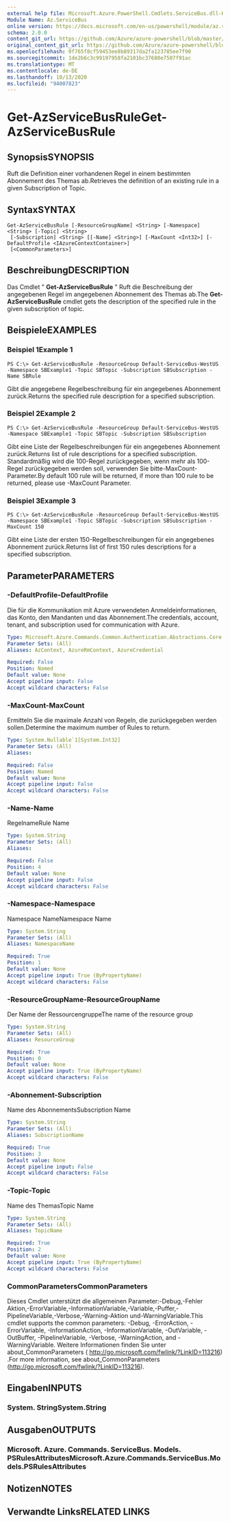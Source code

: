 ```yaml
---
external help file: Microsoft.Azure.PowerShell.Cmdlets.ServiceBus.dll-Help.xml
Module Name: Az.ServiceBus
online version: https://docs.microsoft.com/en-us/powershell/module/az.servicebus/get-azservicebusrule
schema: 2.0.0
content_git_url: https://github.com/Azure/azure-powershell/blob/master/src/ServiceBus/ServiceBus/help/Get-AzServiceBusRule.md
original_content_git_url: https://github.com/Azure/azure-powershell/blob/master/src/ServiceBus/ServiceBus/help/Get-AzServiceBusRule.md
ms.openlocfilehash: 0f765f8cf59453ee8b89317da2fa123785ee7f90
ms.sourcegitcommit: 1de2b6c3c99197958fa2101bc37680e7507f91ac
ms.translationtype: MT
ms.contentlocale: de-DE
ms.lasthandoff: 10/13/2020
ms.locfileid: "94007823"
---
```

# <span data-ttu-id="bac2d-101">Get-AzServiceBusRule</span><span class="sxs-lookup"><span data-stu-id="bac2d-101">Get-AzServiceBusRule</span></span>

## <span data-ttu-id="bac2d-102">Synopsis</span><span class="sxs-lookup"><span data-stu-id="bac2d-102">SYNOPSIS</span></span>
<span data-ttu-id="bac2d-103">Ruft die Definition einer vorhandenen Regel in einem bestimmten Abonnement des Themas ab.</span><span class="sxs-lookup"><span data-stu-id="bac2d-103">Retrieves the definition of an existing rule in a given Subscription of Topic.</span></span> 

## <span data-ttu-id="bac2d-104">Syntax</span><span class="sxs-lookup"><span data-stu-id="bac2d-104">SYNTAX</span></span>

```
Get-AzServiceBusRule [-ResourceGroupName] <String> [-Namespace] <String> [-Topic] <String>
 [-Subscription] <String> [[-Name] <String>] [-MaxCount <Int32>] [-DefaultProfile <IAzureContextContainer>]
 [<CommonParameters>]
```

## <span data-ttu-id="bac2d-105">Beschreibung</span><span class="sxs-lookup"><span data-stu-id="bac2d-105">DESCRIPTION</span></span>
<span data-ttu-id="bac2d-106">Das Cmdlet " **Get-AzServiceBusRule** " Ruft die Beschreibung der angegebenen Regel im angegebenen Abonnement des Themas ab.</span><span class="sxs-lookup"><span data-stu-id="bac2d-106">The **Get-AzServiceBusRule** cmdlet gets the description of the specified rule in the given subscription of topic.</span></span>

## <span data-ttu-id="bac2d-107">Beispiele</span><span class="sxs-lookup"><span data-stu-id="bac2d-107">EXAMPLES</span></span>

### <span data-ttu-id="bac2d-108">Beispiel 1</span><span class="sxs-lookup"><span data-stu-id="bac2d-108">Example 1</span></span>
```
PS C:\> Get-AzServiceBusRule -ResourceGroup Default-ServiceBus-WestUS -Namespace SBExample1 -Topic SBTopic -Subscription SBSubscription -Name SBRule
```

<span data-ttu-id="bac2d-109">Gibt die angegebene Regelbeschreibung für ein angegebenes Abonnement zurück.</span><span class="sxs-lookup"><span data-stu-id="bac2d-109">Returns the specified rule description for a specified subscription.</span></span>

### <span data-ttu-id="bac2d-110">Beispiel 2</span><span class="sxs-lookup"><span data-stu-id="bac2d-110">Example 2</span></span>
```
PS C:\> Get-AzServiceBusRule -ResourceGroup Default-ServiceBus-WestUS -Namespace SBExample1 -Topic SBTopic -Subscription SBSubscription
```

<span data-ttu-id="bac2d-111">Gibt eine Liste der Regelbeschreibungen für ein angegebenes Abonnement zurück.</span><span class="sxs-lookup"><span data-stu-id="bac2d-111">Returns list of rule descriptions for a specified subscription.</span></span>  <span data-ttu-id="bac2d-112">Standardmäßig wird die 100-Regel zurückgegeben, wenn mehr als 100-Regel zurückgegeben werden soll, verwenden Sie bitte-MaxCount-Parameter.</span><span class="sxs-lookup"><span data-stu-id="bac2d-112">By default 100 rule will be returned, if more than 100 rule to be returned, please use -MaxCount Parameter.</span></span>

### <span data-ttu-id="bac2d-113">Beispiel 3</span><span class="sxs-lookup"><span data-stu-id="bac2d-113">Example 3</span></span>
```
PS C:\> Get-AzServiceBusRule -ResourceGroup Default-ServiceBus-WestUS -Namespace SBExample1 -Topic SBTopic -Subscription SBSubscription -MaxCount 150
```

<span data-ttu-id="bac2d-114">Gibt eine Liste der ersten 150-Regelbeschreibungen für ein angegebenes Abonnement zurück.</span><span class="sxs-lookup"><span data-stu-id="bac2d-114">Returns list of first 150 rules descriptions for a specified subscription.</span></span>

## <span data-ttu-id="bac2d-115">Parameter</span><span class="sxs-lookup"><span data-stu-id="bac2d-115">PARAMETERS</span></span>

### <span data-ttu-id="bac2d-116">-DefaultProfile</span><span class="sxs-lookup"><span data-stu-id="bac2d-116">-DefaultProfile</span></span>
<span data-ttu-id="bac2d-117">Die für die Kommunikation mit Azure verwendeten Anmeldeinformationen, das Konto, den Mandanten und das Abonnement.</span><span class="sxs-lookup"><span data-stu-id="bac2d-117">The credentials, account, tenant, and subscription used for communication with Azure.</span></span>

```yaml
Type: Microsoft.Azure.Commands.Common.Authentication.Abstractions.Core.IAzureContextContainer
Parameter Sets: (All)
Aliases: AzContext, AzureRmContext, AzureCredential

Required: False
Position: Named
Default value: None
Accept pipeline input: False
Accept wildcard characters: False
```

### <span data-ttu-id="bac2d-118">-MaxCount</span><span class="sxs-lookup"><span data-stu-id="bac2d-118">-MaxCount</span></span>
<span data-ttu-id="bac2d-119">Ermitteln Sie die maximale Anzahl von Regeln, die zurückgegeben werden sollen.</span><span class="sxs-lookup"><span data-stu-id="bac2d-119">Determine the maximum number of Rules to return.</span></span>

```yaml
Type: System.Nullable`1[System.Int32]
Parameter Sets: (All)
Aliases:

Required: False
Position: Named
Default value: None
Accept pipeline input: False
Accept wildcard characters: False
```

### <span data-ttu-id="bac2d-120">-Name</span><span class="sxs-lookup"><span data-stu-id="bac2d-120">-Name</span></span>
<span data-ttu-id="bac2d-121">Regelname</span><span class="sxs-lookup"><span data-stu-id="bac2d-121">Rule Name</span></span>

```yaml
Type: System.String
Parameter Sets: (All)
Aliases:

Required: False
Position: 4
Default value: None
Accept pipeline input: False
Accept wildcard characters: False
```

### <span data-ttu-id="bac2d-122">-Namespace</span><span class="sxs-lookup"><span data-stu-id="bac2d-122">-Namespace</span></span>
<span data-ttu-id="bac2d-123">Namespace Name</span><span class="sxs-lookup"><span data-stu-id="bac2d-123">Namespace Name</span></span>

```yaml
Type: System.String
Parameter Sets: (All)
Aliases: NamespaceName

Required: True
Position: 1
Default value: None
Accept pipeline input: True (ByPropertyName)
Accept wildcard characters: False
```

### <span data-ttu-id="bac2d-124">-ResourceGroupName</span><span class="sxs-lookup"><span data-stu-id="bac2d-124">-ResourceGroupName</span></span>
<span data-ttu-id="bac2d-125">Der Name der Ressourcengruppe</span><span class="sxs-lookup"><span data-stu-id="bac2d-125">The name of the resource group</span></span>

```yaml
Type: System.String
Parameter Sets: (All)
Aliases: ResourceGroup

Required: True
Position: 0
Default value: None
Accept pipeline input: True (ByPropertyName)
Accept wildcard characters: False
```

### <span data-ttu-id="bac2d-126">-Abonnement</span><span class="sxs-lookup"><span data-stu-id="bac2d-126">-Subscription</span></span>
<span data-ttu-id="bac2d-127">Name des Abonnements</span><span class="sxs-lookup"><span data-stu-id="bac2d-127">Subscription Name</span></span>

```yaml
Type: System.String
Parameter Sets: (All)
Aliases: SubscriptionName

Required: True
Position: 3
Default value: None
Accept pipeline input: False
Accept wildcard characters: False
```

### <span data-ttu-id="bac2d-128">-Topic</span><span class="sxs-lookup"><span data-stu-id="bac2d-128">-Topic</span></span>
<span data-ttu-id="bac2d-129">Name des Themas</span><span class="sxs-lookup"><span data-stu-id="bac2d-129">Topic Name</span></span>

```yaml
Type: System.String
Parameter Sets: (All)
Aliases: TopicName

Required: True
Position: 2
Default value: None
Accept pipeline input: True (ByPropertyName)
Accept wildcard characters: False
```

### <span data-ttu-id="bac2d-130">CommonParameters</span><span class="sxs-lookup"><span data-stu-id="bac2d-130">CommonParameters</span></span>
<span data-ttu-id="bac2d-131">Dieses Cmdlet unterstützt die allgemeinen Parameter:-Debug,-Fehler Aktion,-ErrorVariable,-InformationVariable,-Variable,-Puffer,-PipelineVariable,-Verbose,-Warning-Aktion und-WarningVariable.</span><span class="sxs-lookup"><span data-stu-id="bac2d-131">This cmdlet supports the common parameters: -Debug, -ErrorAction, -ErrorVariable, -InformationAction, -InformationVariable, -OutVariable, -OutBuffer, -PipelineVariable, -Verbose, -WarningAction, and -WarningVariable.</span></span> <span data-ttu-id="bac2d-132">Weitere Informationen finden Sie unter about_CommonParameters ( http://go.microsoft.com/fwlink/?LinkID=113216) .</span><span class="sxs-lookup"><span data-stu-id="bac2d-132">For more information, see about_CommonParameters (http://go.microsoft.com/fwlink/?LinkID=113216).</span></span>

## <span data-ttu-id="bac2d-133">Eingaben</span><span class="sxs-lookup"><span data-stu-id="bac2d-133">INPUTS</span></span>

### <span data-ttu-id="bac2d-134">System. String</span><span class="sxs-lookup"><span data-stu-id="bac2d-134">System.String</span></span>

## <span data-ttu-id="bac2d-135">Ausgaben</span><span class="sxs-lookup"><span data-stu-id="bac2d-135">OUTPUTS</span></span>

### <span data-ttu-id="bac2d-136">Microsoft. Azure. Commands. ServiceBus. Models. PSRulesAttributes</span><span class="sxs-lookup"><span data-stu-id="bac2d-136">Microsoft.Azure.Commands.ServiceBus.Models.PSRulesAttributes</span></span>

## <span data-ttu-id="bac2d-137">Notizen</span><span class="sxs-lookup"><span data-stu-id="bac2d-137">NOTES</span></span>

## <span data-ttu-id="bac2d-138">Verwandte Links</span><span class="sxs-lookup"><span data-stu-id="bac2d-138">RELATED LINKS</span></span>
